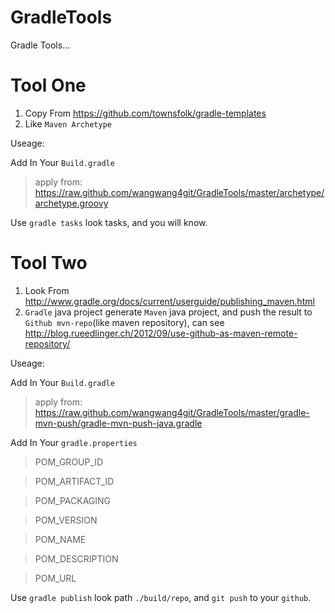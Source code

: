 GradleTools
===========

Gradle Tools...

Tool One
===
1. Copy From https://github.com/townsfolk/gradle-templates
2. Like `Maven Archetype`

  Useage:
  
  Add In Your `Build.gradle`

  > apply from: https://raw.github.com/wangwang4git/GradleTools/master/archetype/archetype.groovy

  Use `gradle tasks` look tasks, and you will know.

Tool Two
===
1. Look From http://www.gradle.org/docs/current/userguide/publishing_maven.html
2. `Gradle` java project generate `Maven` java project, and push the result to `Github mvn-repo`(like maven repository), can see http://blog.rueedlinger.ch/2012/09/use-github-as-maven-remote-repository/

  Useage:
  
  Add In Your `Build.gradle`

  > apply from: https://raw.github.com/wangwang4git/GradleTools/master/gradle-mvn-push/gradle-mvn-push-java.gradle

  Add In Your `gradle.properties`
  
  > POM\_GROUP\_ID
  
  > POM\_ARTIFACT\_ID
  
  > POM\_PACKAGING
  
  > POM\_VERSION
  
  > POM\_NAME
  
  > POM\_DESCRIPTION
  
  > POM\_URL

  Use `gradle publish` look path `./build/repo`, and `git push` to your `github`.